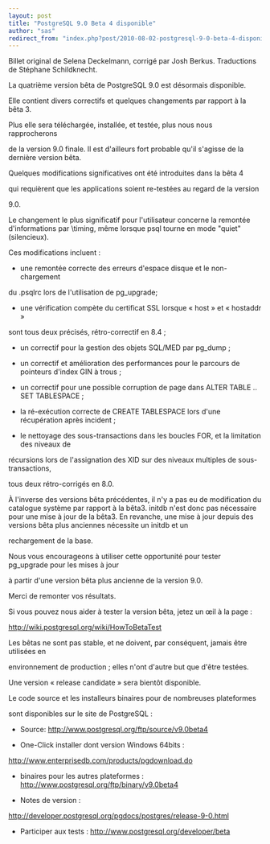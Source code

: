 ```yaml
---
layout: post
title: "PostgreSQL 9.0 Beta 4 disponible"
author: "sas"
redirect_from: "index.php?post/2010-08-02-postgresql-9-0-beta-4-disponible "
---
```




Billet original de Selena Deckelmann, corrigé par Josh Berkus. Traductions de Stéphane Schildknecht.



La quatrième version bêta de PostgreSQL 9.0 est désormais disponible.

Elle contient divers correctifs et quelques changements par rapport à la bêta 3.



Plus elle sera téléchargée, installée, et testée, plus nous nous rapprocherons

de la version 9.0 finale. Il est d'ailleurs fort probable qu'il s'agisse de la dernière version bêta.



Quelques modifications significatives ont été introduites dans la bêta 4 

qui requièrent que les applications soient re-testées au regard de la version

9.0. 



Le changement le plus significatif pour l'utilisateur concerne la remontée d'informations par \timing, même lorsque psql tourne en mode "quiet" (silencieux).

Ces modifications incluent :



* une remontée correcte des erreurs d'espace disque et le non-chargement

du .psqlrc lors de l'utilisation de pg_upgrade;

* une vérification compète du certificat SSL lorsque « host » et « hostaddr »

sont tous deux précisés, rétro-correctif en 8.4 ;

* un correctif pour la gestion des objets SQL/MED par pg_dump ;

* un correctif et amélioration des performances pour le parcours de pointeurs d'index GIN à trous ;

* un correctif pour une possible corruption de page dans ALTER TABLE .. SET TABLESPACE ;

* la ré-exécution correcte de CREATE TABLESPACE lors d'une récupération après incident ;

* le nettoyage des sous-transactions dans les boucles FOR, et la limitation des niveaux de

récursions lors de l'assignation des XID sur des niveaux multiples de sous-transactions, 

tous deux rétro-corrigés en 8.0.



À l'inverse des versions bêta précédentes, il n'y a pas eu de modification du catalogue système par rapport à la bêta3. initdb n'est donc pas nécessaire pour une mise à jour de la bêta3. En revanche, une mise à jour depuis des versions bêta plus anciennes nécessite un initdb et un 

rechargement de la base.



Nous vous encourageons à utiliser cette opportunité pour tester pg_upgrade pour les mises à jour 

à partir d'une version bêta plus ancienne de la version 9.0.

Merci de remonter vos résultats.



Si vous pouvez nous aider à tester la version bêta, jetez un œil à la page :

http://wiki.postgresql.org/wiki/HowToBetaTest



Les bêtas ne sont pas stable, et ne doivent, par conséquent, jamais être utilisées en 

environnement de production ; elles n'ont d'autre but que d'être testées.

Une version « release candidate » sera bientôt disponible.



Le code source et les installeurs binaires pour de nombreuses plateformes 

sont disponibles sur le site de PostgreSQL :

* Source: http://www.postgresql.org/ftp/source/v9.0beta4

* One-Click installer dont version Windows 64bits :

http://www.enterprisedb.com/products/pgdownload.do

* binaires pour les autres plateformes : http://www.postgresql.org/ftp/binary/v9.0beta4

* Notes de version :

http://developer.postgresql.org/pgdocs/postgres/release-9-0.html

* Participer aux tests : http://www.postgresql.org/developer/beta
